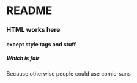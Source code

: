 <h1>README</h1>
<h3>HTML works here</h3>
<h4>except style tags and stuff</h4>
<h5>Which is fair</h5>
<p>Because otherwise people could use comic-sans</p>
